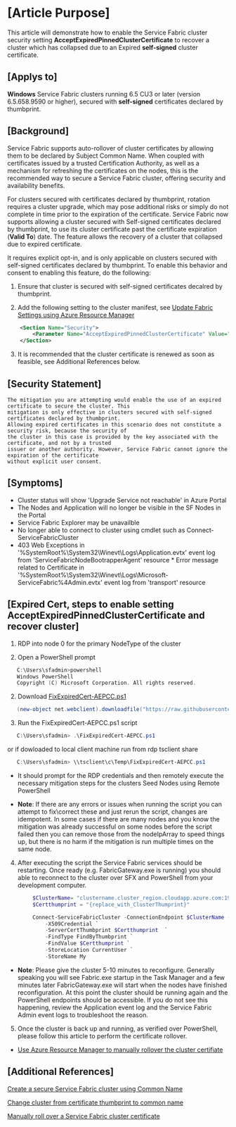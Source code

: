 # [Article Purpose]
This article will demonstrate how to enable the Service Fabric cluster security setting **AcceptExpiredPinnedClusterCertificate** to recover a cluster which has collapsed due to an Expired **self-signed** cluster certificate.

## [Applys to]
**Windows** Service Fabric clusters running 6.5 CU3 or later (version 6.5.658.9590 or higher), secured with **self-signed** certificates declared by thumbprint.

## [Background]
Service Fabric supports auto-rollover of cluster certificates by allowing them to be declared by Subject Common Name. When coupled with certificates issued by a trusted Certification Authority, as well as a mechanism for refreshing the certificates on the nodes, this is the recommended way to secure a Service Fabric cluster, offering security and availability benefits. 

For clusters secured with certificates declared by thumbprint, rotation requires a cluster upgrade, which may pose additional risks or simply do not complete in time prior to the expiration of the certificate.  Service Fabric now supports allowing a cluster secured with Self-signed certificates declared by thumbprint, to use its cluster certificate past the certificate expiration (**Valid To**) date. The feature allows the recovery of a cluster that collapsed due to expired certificate. 

It requires explicit opt-in, and is only applicable on clusters secured with self-signed certificates declared by thumbprint. To enable this behavior and consent to enabling this feature, do the following:

1)	Ensure that cluster is secured with self-signed certificates decalred by thumbprint.

2)	Add the following setting to the cluster manifest, see [Update Fabric Settings using Azure Resource Manager](https://docs.microsoft.com/en-us/azure/service-fabric/service-fabric-cluster-config-upgrade-azure#customize-cluster-settings-using-resource-manager-templates)

```xml
    <Section Name="Security">
        <Parameter Name="AcceptExpiredPinnedClusterCertificate" Value="true" />
    </Section>
```

3) It is recommended that the cluster certificate is renewed as soon as feasible, see Additional References below.


## [Security Statement]

```statement
The mitigation you are attempting would enable the use of an expired certificate to secure the cluster. This
mitigation is only effective in clusters secured with self-signed certificates declared by thumbprint.
Allowing expired certificates in this scenario does not constitute a security risk, because the security of
the cluster in this case is provided by the key associated with the certificate, and not by a trusted
issuer or another authority. However, Service Fabric cannot ignore the expiration of the certificate
without explicit user consent. 
```

## [Symptoms] 
   * Cluster status will show 'Upgrade Service not reachable' in Azure Portal
   * The Nodes and Application will no longer be visible in the SF Nodes in the Portal
   * Service Fabric Explorer may be unavailble
   * No longer able to connect to cluster using cmdlet such as Connect-ServiceFabricCluster
   * 403 Web Exceptions in  
   '%SystemRoot%\System32\Winevt\Logs\Application.evtx'  event log from 'ServiceFabricNodeBootrapperAgent' resource
    * Error message related to Certificate in  '%SystemRoot%\System32\Winevt\Logs\Microsoft-ServiceFabric%4Admin.evtx'  event log from 'transport' resource

## [Expired Cert, steps to enable setting AcceptExpiredPinnedClusterCertificate and recover cluster]

1. RDP into node 0 for the primary NodeType of the cluster
    
2. Open a PowerShell prompt

```PowerShell
   C:\Users\sfadmin>powershell
   Windows PowerShell
   Copyright (C) Microsoft Corporation. All rights reserved.
```

2. Download [FixExpiredCert-AEPCC.ps1](../Scripts/FixExpiredCert-AEPCC.ps1)

```PowerShell
   (new-object net.webclient).downloadfile("https://raw.githubusercontent.com/Azure/Service-Fabric-Troubleshooting-Guides/master/Scripts/FixExpiredCert-AEPCC.ps1","$(get-location)\FixExpiredCert-AEPCC.ps1");
```

3. Run the FixExpiredCert-AEPCC.ps1 script 

```PowerShell
   C:\Users\sfadmin> .\FixExpiredCert-AEPCC.ps1   
```

or if dowloaded to local client machine run from rdp tsclient share

```PowerShell
   C:\Users\sfadmin> \\tsclient\c\Temp\FixExpiredCert-AEPCC.ps1   
```


* It should prompt for the RDP credentials and then remotely execute the necessary mitigation steps for the clusters Seed Nodes using Remote PowerShell

* **Note**: If there are any errors or issues when running the script you can attempt to fix\correct these and just rerun the script, changes are idempotent.  In some cases if there are many nodes and you know the mitigation was already successful on some nodes before the script failed then you can remove those from the nodeIpArray to speed things up, but there is no harm if the mitigation is run multiple times on the same node.
 

4. After executing the script the Service Fabric services should be restarting.  Once  ready (e.g. FabricGateway.exe is running) you should able to reconnect to the cluster over SFX and PowerShell from your development computer.

```PowerShell
        $ClusterName= "clustername.cluster_region.cloudapp.azure.com:19000"
        $Certthumprint = "{replace_with_ClusterThumprint}"

        Connect-ServiceFabricCluster -ConnectionEndpoint $ClusterName -KeepAliveIntervalInSec 10 `
            -X509Credential `
            -ServerCertThumbprint $Certthumprint  `
            -FindType FindByThumbprint `
            -FindValue $Certthumprint `
            -StoreLocation CurrentUser `
            -StoreName My
```

* **Note**: Please give the cluster 5-10 minutes to reconfigure.  Generally speaking you will see Fabric.exe startup in the Task Manager and a few minutes later FabricGateway.exe will start when the nodes have finished reconfiguration.  At this point the cluster should be running again and the PowerShell endpoints should be accessible.  If you do not see this happening, review the Application event log and the Service Fabric Admin event logs to troubleshoot the reason.  

5. Once the cluster is back up and running, as verified over PowerShell, please follow this article to perform the certificate rollover.
- [Use Azure Resource Manager to manually rollover the cluster certifiate](./Use%20Azure%20Resource%20Explorer%20to%20add%20the%20Secondary%20Certificate.md)

## [Additional References]

[Create a secure Service Fabric cluster using Common Name](https://docs.microsoft.com/en-us/azure/service-fabric/service-fabric-create-cluster-using-cert-cn)

[Change cluster from certificate thumbprint to common name](https://docs.microsoft.com/en-us/azure/service-fabric/service-fabric-cluster-change-cert-thumbprint-to-cn)

[Manually roll over a Service Fabric cluster certificate](https://docs.microsoft.com/en-us/azure/service-fabric/service-fabric-cluster-rollover-cert-cn)


